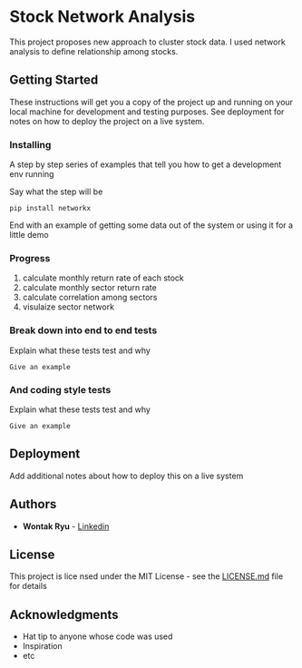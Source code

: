 # Stock Network Analysis

This project proposes new approach to cluster stock data. I used network analysis to define relationship among stocks.

## Getting Started

These instructions will get you a copy of the project up and running on your local machine for development and testing purposes. See deployment for notes on how to deploy the project on a live system.

### Installing

A step by step series of examples that tell you how to get a development env running

Say what the step will be

```
pip install networkx
```

End with an example of getting some data out of the system or using it for a little demo

### Progress

 1. calculate monthly return rate of each stock
 2. calculate monthly sector return rate
 3. calculate correlation among sectors
 4. visulaize sector network
 
### Break down into end to end tests

Explain what these tests test and why

```
Give an example
```

### And coding style tests

Explain what these tests test and why

```
Give an example
```

## Deployment

Add additional notes about how to deploy this on a live system



## Authors

* **Wontak Ryu**  - [Linkedin](https://www.linkedin.com/in/wontak-ryu-bb26b4137/)

## License

This project is lice nsed under the MIT License - see the [LICENSE.md](LICENSE.md) file for details

## Acknowledgments

* Hat tip to anyone whose code was used
* Inspiration
* etc
 
